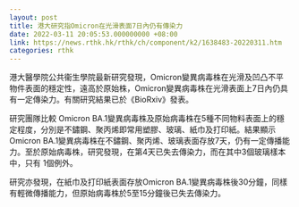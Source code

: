 ```yaml
---
layout: post
title: 港大研究指Omicron在光滑表面7日內仍有傳染力
date: 2022-03-11 20:05:53.000000000 +08:00
link: https://news.rthk.hk/rthk/ch/component/k2/1638483-20220311.htm
categories: rthk
---
```


港大醫學院公共衞生學院最新研究發現，Omicron變異病毒株在光滑及凹凸不平物件表面的穩定性，遠高於原始株，Omicron變異病毒株在光滑表面上7日內仍具有一定傳染力。有關研究結果已於《BioRxiv》發表。

研究團隊比較 Omicron BA.1變異病毒株及原始病毒株在5種不同物料表面上的穩定程度，分別是不鏽鋼、聚丙烯即常用塑膠、玻璃、紙巾及打印紙。結果顯示Omicron BA.1變異病毒株在不鏽鋼、聚丙烯、玻璃表面存放7天，仍有一定傳播能力。至於原始病毒株，研究發現，在第4天已失去傳染力，而在其中3個玻璃樣本中，只有 1個例外。

研究亦發現，在紙巾及打印紙表面存放Omicron BA.1變異病毒株後30分鐘，同樣有輕微傳播能力，但原始病毒株於5至15分鐘後已失去傳染力。

